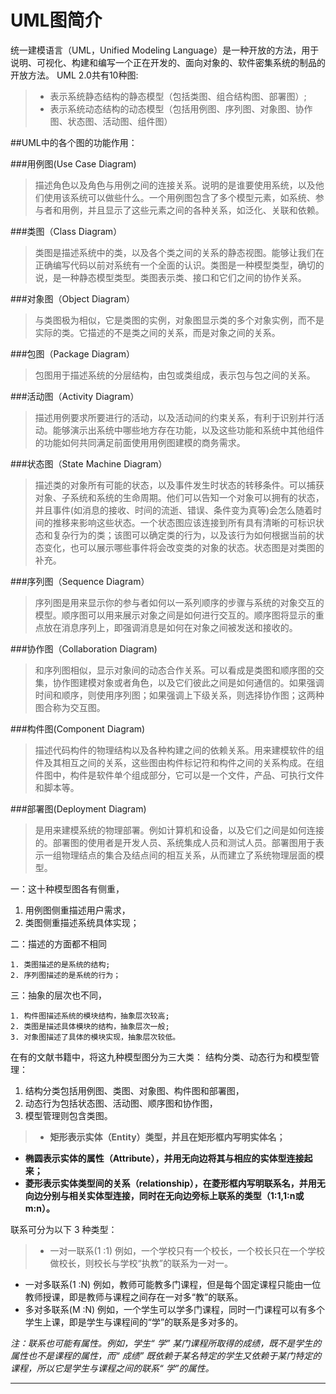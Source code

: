 # UML图简介
统一建模语言（UML，Unified Modeling Language）是一种开放的方法，用于说明、可视化、构建和编写一个正在开发的、面向对象的、软件密集系统的制品的开放方法。
UML 2.0共有10种图:

>- 表示系统静态结构的静态模型（包括类图、组合结构图、部署图）;
>- 表示系统动态结构的动态模型（包括用例图、序列图、对象图、协作图、状态图、活动图、组件图）

##UML中的各个图的功能作用：

###用例图(Use Case Diagram)

>描述角色以及角色与用例之间的连接关系。说明的是谁要使用系统，以及他们使用该系统可以做些什么。一个用例图包含了多个模型元素，如系统、参与者和用例，并且显示了这些元素之间的各种关系，如泛化、关联和依赖。

###类图（Class Diagram）

>类图是描述系统中的类，以及各个类之间的关系的静态视图。能够让我们在正确编写代码以前对系统有一个全面的认识。类图是一种模型类型，确切的说，是一种静态模型类型。类图表示类、接口和它们之间的协作关系。

###对象图（Object Diagram）


>与类图极为相似，它是类图的实例，对象图显示类的多个对象实例，而不是实际的类。它描述的不是类之间的关系，而是对象之间的关系。

###包图（Package Diagram）
>包图用于描述系统的分层结构，由包或类组成，表示包与包之间的关系。

###活动图（Activity Diagram）
>描述用例要求所要进行的活动，以及活动间的约束关系，有利于识别并行活动。能够演示出系统中哪些地方存在功能，以及这些功能和系统中其他组件的功能如何共同满足前面使用用例图建模的商务需求。

###状态图（State Machine Diagram）
>描述类的对象所有可能的状态，以及事件发生时状态的转移条件。可以捕获对象、子系统和系统的生命周期。他们可以告知一个对象可以拥有的状态，并且事件(如消息的接收、时间的流逝、错误、条件变为真等)会怎么随着时间的推移来影响这些状态。一个状态图应该连接到所有具有清晰的可标识状态和复杂行为的类；该图可以确定类的行为，以及该行为如何根据当前的状态变化，也可以展示哪些事件将会改变类的对象的状态。状态图是对类图的补充。

###序列图（Sequence Diagram）
>序列图是用来显示你的参与者如何以一系列顺序的步骤与系统的对象交互的模型。顺序图可以用来展示对象之间是如何进行交互的。顺序图将显示的重点放在消息序列上，即强调消息是如何在对象之间被发送和接收的。

###协作图（Collaboration Diagram)
>和序列图相似，显示对象间的动态合作关系。可以看成是类图和顺序图的交集，协作图建模对象或者角色，以及它们彼此之间是如何通信的。如果强调时间和顺序，则使用序列图；如果强调上下级关系，则选择协作图；这两种图合称为交互图。

###构件图(Component Diagram)
>描述代码构件的物理结构以及各种构建之间的依赖关系。用来建模软件的组件及其相互之间的关系，这些图由构件标记符和构件之间的关系构成。在组件图中，构件是软件单个组成部分，它可以是一个文件，产品、可执行文件和脚本等。

###部署图(Deployment Diagram)

>是用来建模系统的物理部署。例如计算机和设备，以及它们之间是如何连接的。部署图的使用者是开发人员、系统集成人员和测试人员。部署图用于表示一组物理结点的集合及结点间的相互关系，从而建立了系统物理层面的模型。

一：这十种模型图各有侧重，

1. 用例图侧重描述用户需求，
2. 类图侧重描述系统具体实现；

二：描述的方面都不相同
```
1. 类图描述的是系统的结构;
2. 序列图描述的是系统的行为；
```
三：抽象的层次也不同，
```
1. 构件图描述系统的模块结构，抽象层次较高;
2. 类图是描述具体模块的结构，抽象层次一般;
3. 对象图描述了具体的模块实现，抽象层次较低。
```
在有的文献书籍中，将这九种模型图分为三大类：
结构分类、动态行为和模型管理：
1. 结构分类包括用例图、类图、对象图、构件图和部署图，
2. 动态行为包括状态图、活动图、顺序图和协作图，
3. 模型管理则包含类图。

>- **矩形表示实体（Entity）类型，并且在矩形框内写明实体名；**
- **椭圆表示实体的属性（Attribute），并用无向边将其与相应的实体型连接起来；**
- **菱形表示实体类型间的关系（relationship），在菱形框内写明联系名，并用无向边分别与相关实体型连接，同时在无向边旁标上联系的类型（1:1,1:n或m:n）。**

联系可分为以下 3 种类型：

>- 一对一联系(1 ∶1)
例如，一个学校只有一个校长，一个校长只在一个学校做校长，则校长与学校“执教”的联系为一对一。
- 一对多联系(1 ∶N)
例如，教师可能教多门课程，但是每个固定课程只能由一位教师授课，即是教师与课程之间存在一对多“教”的联系。
- 多对多联系(M ∶N)
例如，一个学生可以学多门课程，同时一门课程可以有多个学生上课，即是学生与课程间的“学”的联系是多对多的。

*注：联系也可能有属性。例如，学生“ 学” 某门课程所取得的成绩，既不是学生的属性也不是课程的属性，而“ 成绩” 既依赖于某名特定的学生又依赖于某门特定的课程，所以它是学生与课程之间的联系“ 学”的属性。*


-------------------


